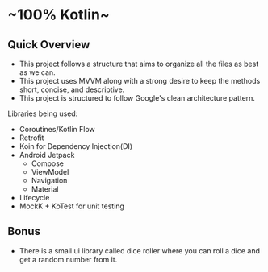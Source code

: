 # ~100% Kotlin~

## Quick Overview
- This project follows a structure that aims to organize all the files as best as we can. 
- This project uses MVVM along with a strong desire to keep the methods short, concise, and descriptive.
- This project is structured to follow Google's clean architecture pattern.

Libraries being used:
- Coroutines/Kotlin Flow
- Retrofit
- Koin for Dependency Injection(DI)
- Android Jetpack
    - Compose
    - ViewModel
    - Navigation
    - Material
- Lifecycle
- MockK + KoTest for unit testing


## Bonus
- There is a small ui library called dice roller where you can roll a dice and get a random number from it.
  